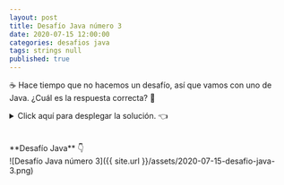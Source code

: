 ```yaml
---
layout: post
title: Desafío Java número 3
date: 2020-07-15 12:00:00
categories: desafios java
tags: strings null
published: true
---
```

☕ Hace tiempo que no hacemos un desafío, así que vamos con uno de Java. ¿Cuál es la respuesta correcta? 🤔

<details><summary>Click aquí para desplegar la solución. 👈</summary>
<br />✅ La respuesta correcta es la C: la línea 6 genera un error.
<br />
<br />✏️ Explicación: el método recibe un arreglo de String y retorna el String más largo contenido en el arreglo. Para esto, itera por todos los elementos, quedándose con el primero que tenga la mayor longitud.
<br />
<br />❌ A. Las líneas 3 y 4 declaran dos variables (objetos) de tipo String cuyos valores son null. Esto es totalmente válido, por lo que no habrá error en tiempo de compilación ni en tiempo de ejecución. Solo será cuestión de tener cuidado de no utilizar objetos nulos (que es lo que sucede en la línea 6) para evitar errores.
<br />❌ B. El operador == usado con objetos de tipo String compara las referencias (direcciones de memoria), independientemente del valor que tengan esos strings. Entonces, es válido comparar para saber si dos referencias son iguales.
<br />✔️ C. El error se provoca durante la ejecución, por ser null el objeto cadena1, entonces se arroja una NullPointerException. Lo interesante es que el hecho de que cadena2 sea nulo no genera ningún error. Podríamos probar esto cambiando la línea 3 para asignar cualquier string válido a cadena1, por ejemplo: <code>String cadena1="hola";</code> y entonces el código no daría errores, aunque cadena2 continúe siendo null. Esto se debe a que no es posible usar el operador "." (punto) sobre un objeto nulo: null.equals() es una operación inválida. 
<br />
<br /><div markdown="1">💻 [Código ejecutable](https://repl.it/@programacionde1/Desafio-Java-3){:target="_blank"}
  </div>
<br />
<div markdown="1">![Solución al desafío]({{ site.url }}/assets/2020-07-15-desafio-java-3-solucion.png)
  </div></details>

<br />
<br />
**Desafío Java** 👇
<br />
![Desafío Java número 3]({{ site.url }}/assets/2020-07-15-desafio-java-3.png)


